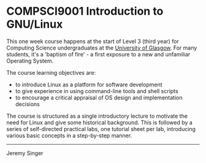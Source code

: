 # COMPSCI9001 Introduction to GNU/Linux

This one week course happens at the start of Level 3 (third year) for Computing Science undergraduates at the [University of Glasgow](https://www.gla.ac.uk). For many students, it's a 'baptism of fire' - a first exposure to a new and unfamiliar Operating System.

The course learning objectives are:

* to introduce Linux as a platform for software development
* to give experience in using command-line tools and shell scripts
* to encourage a critical appraisal of OS design and implementation decisions 

The course is structured as a single introductory lecture to motivate the need for Linux and give some historical background. This is followed by a series of self-directed practical labs, one tutorial sheet per lab, introducing various basic concepts in a step-by-step manner.

---
Jeremy Singer



